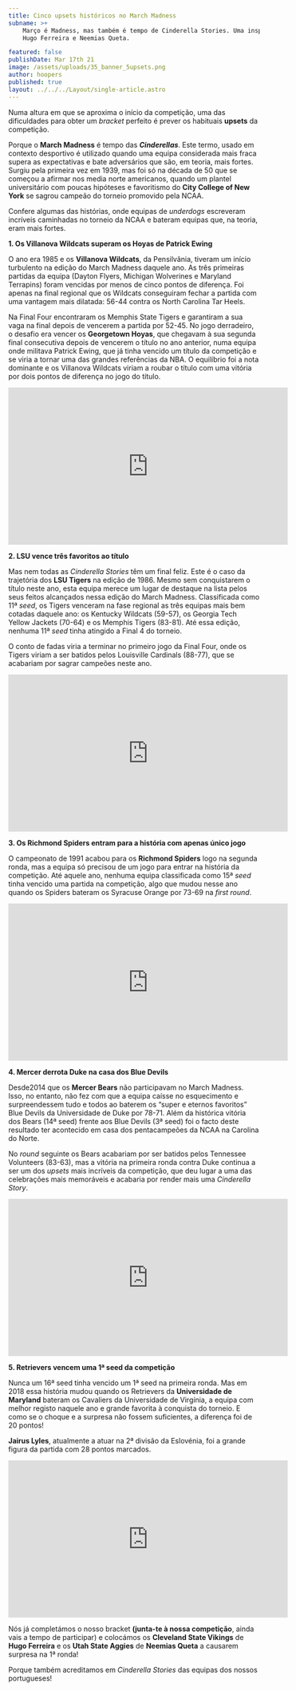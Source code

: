```yaml
---
title: Cinco upsets históricos no March Madness
subname: >+
    Março é Madness, mas também é tempo de Cinderella Stories. Uma inspiração para
    Hugo Ferreira e Neemias Queta.

featured: false
publishDate: Mar 17th 21
image: /assets/uploads/35_banner_5upsets.png
author: hoopers
published: true
layout: ../../../Layout/single-article.astro
---
```


Numa altura em que se aproxima o início da competição, uma das dificuldades para obter um _bracket_ perfeito é prever os habituais **upsets** da competição.

Porque o **March Madness** é tempo das **_Cinderellas_**. Este termo, usado em contexto desportivo é utilizado quando uma equipa considerada mais fraca supera as expectativas e bate adversários que são, em teoria, mais fortes. Surgiu pela primeira vez em 1939, mas foi só na década de 50 que se começou a afirmar nos media norte americanos, quando um plantel universitário com poucas hipóteses e favoritismo do **City College of New York** se sagrou campeão do torneio promovido pela NCAA.

Confere algumas das histórias, onde equipas de _underdogs_ escreveram incríveis caminhadas no torneio da NCAA e bateram equipas que, na teoria, eram mais fortes.

**1. Os Villanova Wildcats superam os Hoyas de Patrick Ewing**

O ano era 1985 e os **Villanova Wildcats**, da Pensilvânia, tiveram um início turbulento na edição do March Madness daquele ano. As três primeiras partidas da equipa (Dayton Flyers, Michigan Wolverines e Maryland Terrapins) foram vencidas por menos de cinco pontos de diferença. Foi apenas na final regional que os Wildcats conseguiram fechar a partida com uma vantagem mais dilatada: 56-44 contra os North Carolina Tar Heels.

Na Final Four encontraram os Memphis State Tigers e garantiram a sua vaga na final depois de vencerem a partida por 52-45. No jogo derradeiro, o desafio era vencer os **Georgetown Hoyas**, que chegavam à sua segunda final consecutiva depois de vencerem o título no ano anterior, numa equipa onde militava Patrick Ewing, que já tinha vencido um título da competição e se viria a tornar uma das grandes referências da NBA. O equilíbrio foi a nota dominante e os Villanova Wildcats viriam a roubar o título com uma vitória por dois pontos de diferença no jogo do título.

<iframe width="560" height="315" src="https://www.youtube.com/embed/asziWjSFdfg" title="YouTube video player" frameborder="0" allow="accelerometer; autoplay; clipboard-write; encrypted-media; gyroscope; picture-in-picture" allowfullscreen></iframe>

**2. LSU vence três favoritos ao título**

Mas nem todas as _Cinderella Stories_ têm um final feliz. Este é o caso da trajetória dos **LSU Tigers** na edição de 1986. Mesmo sem conquistarem o título neste ano, esta equipa merece um lugar de destaque na lista pelos seus feitos alcançados nessa edição do March Madness. Classificada como 11ª _seed_, os Tigers venceram na fase regional as três equipas mais bem cotadas daquele ano: os Kentucky Wildcats (59-57), os Georgia Tech Yellow Jackets (70-64) e os Memphis Tigers (83-81). Até essa edição, nenhuma 11ª _seed_ tinha atingido a Final 4 do torneio.

O conto de fadas viria a terminar no primeiro jogo da Final Four, onde os Tigers viriam a ser batidos pelos Louisville Cardinals (88-77), que se acabariam por sagrar campeões neste ano.

<iframe width="560" height="315" src="https://www.youtube.com/embed/fzgvcq7cplI" title="YouTube video player" frameborder="0" allow="accelerometer; autoplay; clipboard-write; encrypted-media; gyroscope; picture-in-picture" allowfullscreen></iframe>

**3. Os Richmond Spiders entram para a história com apenas único jogo**

O campeonato de 1991 acabou para os **Richmond Spiders** logo na segunda ronda, mas a equipa só precisou de um jogo para entrar na história da competição. Até aquele ano, nenhuma equipa classificada como 15ª _seed_ tinha vencido uma partida na competição, algo que mudou nesse ano quando os Spiders bateram os Syracuse Orange por 73-69 na _first round_.

<iframe width="560" height="315" src="https://www.youtube.com/embed/fY02NnVAwDw" title="YouTube video player" frameborder="0" allow="accelerometer; autoplay; clipboard-write; encrypted-media; gyroscope; picture-in-picture" allowfullscreen></iframe>

**4. Mercer derrota Duke na casa dos Blue Devils**

Desde2014 que os **Mercer Bears** não participavam no March Madness. Isso, no entanto, não fez com que a equipa caísse no esquecimento e surpreendessem tudo e todos ao baterem os “super e eternos favoritos” Blue Devils da Universidade de Duke por 78-71. Além da histórica vitória dos Bears (14ª seed) frente aos Blue Devils (3ª seed) foi o facto deste resultado ter acontecido em casa dos pentacampeões da NCAA na Carolina do Norte.

No _round_ seguinte os Bears acabariam por ser batidos pelos Tennessee Volunteers (83-63), mas a vitória na primeira ronda contra Duke continua a ser um dos _upsets_ mais incríveis da competição, que deu lugar a uma das celebrações mais memoráveis e acabaria por render mais uma _Cinderella Story_.

<iframe width="560" height="315" src="https://www.youtube.com/embed/oAy7D3a041I" title="YouTube video player" frameborder="0" allow="accelerometer; autoplay; clipboard-write; encrypted-media; gyroscope; picture-in-picture" allowfullscreen></iframe>

**5. Retrievers vencem uma 1ª seed da competição**

Nunca um 16ª seed tinha vencido um 1ª seed na primeira ronda. Mas em 2018 essa história mudou quando os Retrievers da **Universidade de Maryland** bateram os Cavaliers da Universidade de Virgínia, a equipa com melhor registo naquele ano e grande favorita à conquista do torneio. E como se o choque e a surpresa não fossem suficientes, a diferença foi de 20 pontos!

**Jairus Lyles**, atualmente a atuar na 2ª divisão da Eslovénia, foi a grande figura da partida com 28 pontos marcados.

<iframe width="560" height="315" src="https://www.youtube.com/embed/SuHVvSsNY2E" title="YouTube video player" frameborder="0" allow="accelerometer; autoplay; clipboard-write; encrypted-media; gyroscope; picture-in-picture" allowfullscreen></iframe>

Nós já completámos o nosso bracket **(junta-te à nossa competição**, ainda vais a tempo de participar) e colocámos os **Cleveland State Vikings** de **Hugo Ferreira** e os **Utah State Aggies** de **Neemias Queta** a causarem surpresa na 1ª ronda!

Porque também acreditamos em _Cinderella Stories_ das equipas dos nossos portugueses!

